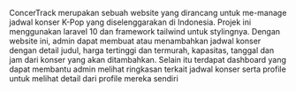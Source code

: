 ConcerTrack merupakan sebuah website yang dirancang untuk me-manage jadwal konser K-Pop yang diselenggarakan di Indonesia. Projek ini menggunakan laravel 10 dan framework tailwind untuk stylingnya. Dengan website ini, admin dapat membuat atau menambahkan jadwal konser dengan detail judul, harga tertinggi dan termurah, kapasitas, tanggal dan jam dari konser yang akan ditambahkan. Selain itu terdapat dashboard yang dapat membantu admin melihat ringkasan terkait jadwal konser serta profile untuk melihat detail dari profile mereka sendiri
